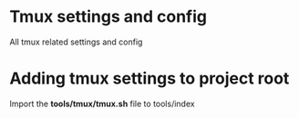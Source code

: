 # Tmux settings and config
All tmux related settings and config

# Adding tmux settings to project root
Import the **tools/tmux/tmux.sh** file to tools/index